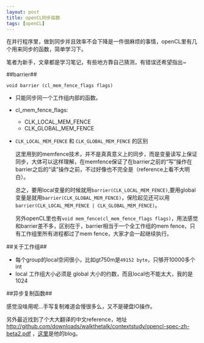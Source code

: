 ```yaml
---
layout: post
title: openCL同步函数
tags: [openCL]
---
```


在并行程序里，做到同步并且效率不会下降是一件很麻烦的事情，openCL里有几个用来同步的函数，简单学习下。

笔者为新手，文章都是学习笔记，有些地方靠自己猜测，有错误还希望指出~

##barrier##

    void barrier (cl_mem_fence_flags flags)

* 只能同步同一个工作组内部的函数。
* cl\_mem\_fence\_flags:
  * CLK\_LOCAL\_MEM\_FENCE
  * CLK\_GLOBAL\_MEM\_FENCE
* `CLK_LOCAL_MEM_FENCE` 和 `CLK_GLOBAL_MEM_FENCE` 的区别

  这里用到的memfence技术，并不是真真意义上的同步，而是变量读写上保证同步，大体可以这样理解，在memfence保证了在barrier之前的“写”操作在barrier之后的“读”操作之前，不过好像也不完全是（reference上看不大明白）。

  总之，要用local变量的时候就用`barrier(CLK_LOCAL_MEM_FENCE)`,要用global变量是就用`barrier(CLK_GLOBAL_MEM_FENCE)`，保险起见还可以用`barrier(CLK_LOCAL_MEM_FENCE | CLK_GLOBAL_MEM_FENCE)`。

  另外openCL里也有`void mem_fence(cl_mem_fence_flags flags)`，用法感觉和barrier差不多，区别在于，barrier相当于一个全工作组的mem fence，只有工作组里所有进程都过了mem fence，大家才会一起继续执行。

##关于工作组##

* 每个group的local空间很小，比如gt750m是`49152 byte`，只够开10000多个int
* local 工作组大小必须是 global 大小的约数，而且local也不能太大，我的是1024

##异步复制函数##

感觉没啥用呢...手写复制难道会慢很多么，又不是硬盘IO操作。

另外最近找到了个大大翻译的中文reference，地址<http://github.com/downloads/walkthetalk/contextstudy/opencl-spec-zh-beta2.pdf> ，[这里](https://niqingliang2003.wordpress.com/)是他的blog。
